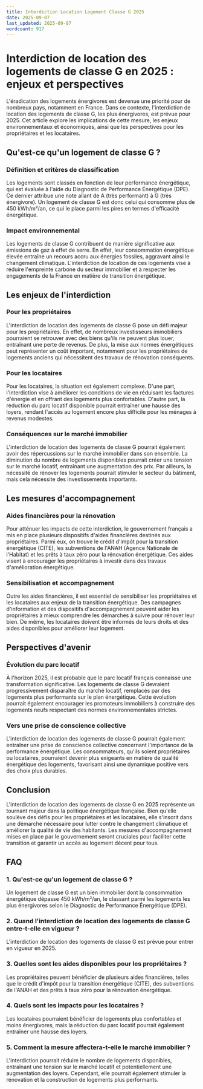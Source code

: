 ```yaml
---
title: Interdiction Location Logement Classe G 2025
date: 2025-09-07
last_updated: 2025-09-07
wordcount: 917
---
```


# Interdiction de location des logements de classe G en 2025 : enjeux et perspectives

L'éradication des logements énergivores est devenue une priorité pour de nombreux pays, notamment en France. Dans ce contexte, l'interdiction de location des logements de classe G, les plus énergivores, est prévue pour 2025. Cet article explore les implications de cette mesure, les enjeux environnementaux et économiques, ainsi que les perspectives pour les propriétaires et les locataires.

## Qu'est-ce qu'un logement de classe G ?

### Définition et critères de classification

Les logements sont classés en fonction de leur performance énergétique, qui est évaluée à l'aide du Diagnostic de Performance Énergétique (DPE). Ce dernier attribue une note allant de A (très performant) à G (très énergivore). Un logement de classe G est donc celui qui consomme plus de 450 kWh/m²/an, ce qui le place parmi les pires en termes d'efficacité énergétique.

### Impact environnemental

Les logements de classe G contribuent de manière significative aux émissions de gaz à effet de serre. En effet, leur consommation énergétique élevée entraîne un recours accru aux énergies fossiles, aggravant ainsi le changement climatique. L'interdiction de location de ces logements vise à réduire l'empreinte carbone du secteur immobilier et à respecter les engagements de la France en matière de transition énergétique.

## Les enjeux de l'interdiction

### Pour les propriétaires

L'interdiction de location des logements de classe G pose un défi majeur pour les propriétaires. En effet, de nombreux investisseurs immobiliers pourraient se retrouver avec des biens qu'ils ne peuvent plus louer, entraînant une perte de revenus. De plus, la mise aux normes énergétiques peut représenter un coût important, notamment pour les propriétaires de logements anciens qui nécessitent des travaux de rénovation conséquents.

### Pour les locataires

Pour les locataires, la situation est également complexe. D'une part, l'interdiction vise à améliorer les conditions de vie en réduisant les factures d'énergie et en offrant des logements plus confortables. D'autre part, la réduction du parc locatif disponible pourrait entraîner une hausse des loyers, rendant l'accès au logement encore plus difficile pour les ménages à revenus modestes.

### Conséquences sur le marché immobilier

L'interdiction de location des logements de classe G pourrait également avoir des répercussions sur le marché immobilier dans son ensemble. La diminution du nombre de logements disponibles pourrait créer une tension sur le marché locatif, entraînant une augmentation des prix. Par ailleurs, la nécessité de rénover les logements pourrait stimuler le secteur du bâtiment, mais cela nécessite des investissements importants.

## Les mesures d'accompagnement

### Aides financières pour la rénovation

Pour atténuer les impacts de cette interdiction, le gouvernement français a mis en place plusieurs dispositifs d'aides financières destinés aux propriétaires. Parmi eux, on trouve le crédit d'impôt pour la transition énergétique (CITE), les subventions de l'ANAH (Agence Nationale de l'Habitat) et les prêts à taux zéro pour la rénovation énergétique. Ces aides visent à encourager les propriétaires à investir dans des travaux d'amélioration énergétique.

### Sensibilisation et accompagnement

Outre les aides financières, il est essentiel de sensibiliser les propriétaires et les locataires aux enjeux de la transition énergétique. Des campagnes d'information et des dispositifs d'accompagnement peuvent aider les propriétaires à mieux comprendre les démarches à suivre pour rénover leur bien. De même, les locataires doivent être informés de leurs droits et des aides disponibles pour améliorer leur logement.

## Perspectives d'avenir

### Évolution du parc locatif

À l'horizon 2025, il est probable que le parc locatif français connaisse une transformation significative. Les logements de classe G devraient progressivement disparaître du marché locatif, remplacés par des logements plus performants sur le plan énergétique. Cette évolution pourrait également encourager les promoteurs immobiliers à construire des logements neufs respectant des normes environnementales strictes.

### Vers une prise de conscience collective

L'interdiction de location des logements de classe G pourrait également entraîner une prise de conscience collective concernant l'importance de la performance énergétique. Les consommateurs, qu'ils soient propriétaires ou locataires, pourraient devenir plus exigeants en matière de qualité énergétique des logements, favorisant ainsi une dynamique positive vers des choix plus durables.

## Conclusion

L'interdiction de location des logements de classe G en 2025 représente un tournant majeur dans la politique énergétique française. Bien qu'elle soulève des défis pour les propriétaires et les locataires, elle s'inscrit dans une démarche nécessaire pour lutter contre le changement climatique et améliorer la qualité de vie des habitants. Les mesures d'accompagnement mises en place par le gouvernement seront cruciales pour faciliter cette transition et garantir un accès au logement décent pour tous.

## FAQ

### 1. Qu'est-ce qu'un logement de classe G ?

Un logement de classe G est un bien immobilier dont la consommation énergétique dépasse 450 kWh/m²/an, le classant parmi les logements les plus énergivores selon le Diagnostic de Performance Énergétique (DPE).

### 2. Quand l'interdiction de location des logements de classe G entre-t-elle en vigueur ?

L'interdiction de location des logements de classe G est prévue pour entrer en vigueur en 2025.

### 3. Quelles sont les aides disponibles pour les propriétaires ?

Les propriétaires peuvent bénéficier de plusieurs aides financières, telles que le crédit d'impôt pour la transition énergétique (CITE), des subventions de l'ANAH et des prêts à taux zéro pour la rénovation énergétique.

### 4. Quels sont les impacts pour les locataires ?

Les locataires pourraient bénéficier de logements plus confortables et moins énergivores, mais la réduction du parc locatif pourrait également entraîner une hausse des loyers.

### 5. Comment la mesure affectera-t-elle le marché immobilier ?

L'interdiction pourrait réduire le nombre de logements disponibles, entraînant une tension sur le marché locatif et potentiellement une augmentation des loyers. Cependant, elle pourrait également stimuler la rénovation et la construction de logements plus performants.